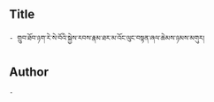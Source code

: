 ## Title
	- གྲུབ་ཐོབ་ཉག་རེ་སེ་བོའི་སྐྱེས་རབས་རྣམ་ཐར་མ་འོང་ལུང་བསྟན་ཞལ་ཆེམས་ཉམས་མགུར།

## Author
	- 

